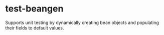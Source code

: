 # test-beangen
Supports unit testing by dynamically creating bean objects and populating their fields to default values.